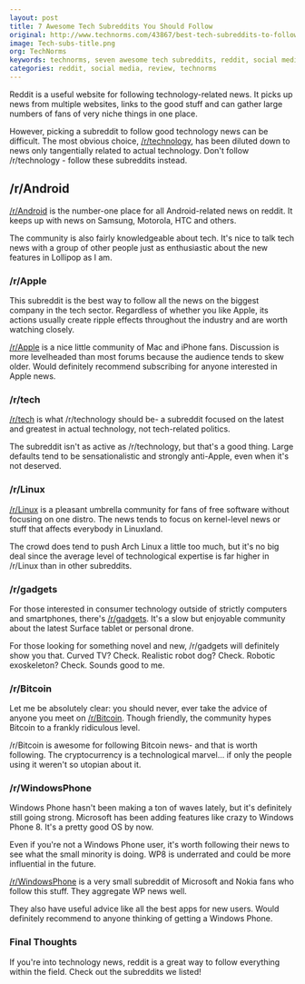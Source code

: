 ```yaml
---
layout: post
title: 7 Awesome Tech Subreddits You Should Follow
original: http://www.technorms.com/43867/best-tech-subreddits-to-follow
image: Tech-subs-title.png
org: TechNorms
keywords: technorms, seven awesome tech subreddits, reddit, social media, follow, subscribe, apple, android, linux
categories: reddit, social media, review, technorms
---
```


Reddit is a useful website for following technology-related news. It picks up news from multiple websites, links to the good stuff and can gather large numbers of fans of very niche things in one place. 

<!--break-->

However, picking a subreddit to follow good technology news can be difficult. The most obvious choice, [/r/technology](http://www.reddit.com/r/technology), has been diluted down to news only tangentially related to actual technology. Don't follow /r/technology - follow these subreddits instead. 

## /r/Android

[/r/Android](http://www.reddit.com/r/android) is the number-one place for all Android-related news on reddit. It keeps up with news on Samsung, Motorola, HTC and others. 

The community is also fairly knowledgeable about tech. It's nice to talk tech news with a group of other people just as enthusiastic about the new features in Lollipop as I am. 

### /r/Apple

This subreddit is the best way to follow all the news on the biggest company in the tech sector. Regardless of whether you like Apple, its actions usually create ripple effects throughout the industry and are worth watching closely. 

[/r/Apple](http://www.reddit.com/r/apple/) is a nice little community of Mac and iPhone fans. Discussion is more levelheaded than most forums because the audience tends to skew older. Would definitely recommend subscribing for anyone interested in Apple news. 

### /r/tech

[/r/tech](http://www.reddit.com/r/tech/) is what /r/technology should be- a subreddit focused on the latest and greatest in actual technology, not tech-related politics. 

The subreddit isn't as active as /r/technology, but that's a good thing. Large defaults tend to be sensationalistic and strongly anti-Apple, even when it's not deserved. 

### /r/Linux

[/r/Linux](http://www.reddit.com/r/linux/) is a pleasant umbrella community for fans of free software without focusing on one distro. The news tends to focus on kernel-level news or stuff that affects everybody in Linuxland. 

The crowd does tend to push Arch Linux a little too much, but it's no big deal since the average level of technological expertise is far higher in /r/Linux than in other subreddits. 

### /r/gadgets

For those interested in consumer technology outside of strictly computers and smartphones, there's [/r/gadgets](http://www.reddit.com/r/gadgets). It's a slow but enjoyable community about the latest Surface tablet or personal drone. 

For those looking for something novel and new, /r/gadgets will definitely show you that. Curved TV? Check. Realistic robot dog? Check. Robotic exoskeleton? Check. Sounds good to me. 

### /r/Bitcoin

Let me be absolutely clear: you should never, ever take the advice of anyone you meet on [/r/Bitcoin](http://www.reddit.com/r/bitcoin). Though friendly, the community hypes Bitcoin to a frankly ridiculous level. 

/r/Bitcoin is awesome for following Bitcoin news- and that is worth following. The cryptocurrency is a technological marvel... if only the people using it weren't so utopian about it. 

### /r/WindowsPhone

Windows Phone hasn't been making a ton of waves lately, but it's definitely still going strong. Microsoft has been adding features like crazy to Windows Phone 8. It's a pretty good OS by now. 

Even if you're not a Windows Phone user, it's worth following their news to see what the small minority is doing. WP8 is underrated and could be more influential in the future. 

[/r/WindowsPhone](http://www.reddit.com/r/windowsphone/) is a very small subreddit of Microsoft and Nokia fans who follow this stuff. They aggregate WP news well. 

They also have useful advice like all the best apps for new users. Would definitely recommend to anyone thinking of getting a Windows Phone. 

### Final Thoughts

If you're into technology news, reddit is a great way to follow everything within the field. Check out the subreddits we listed!